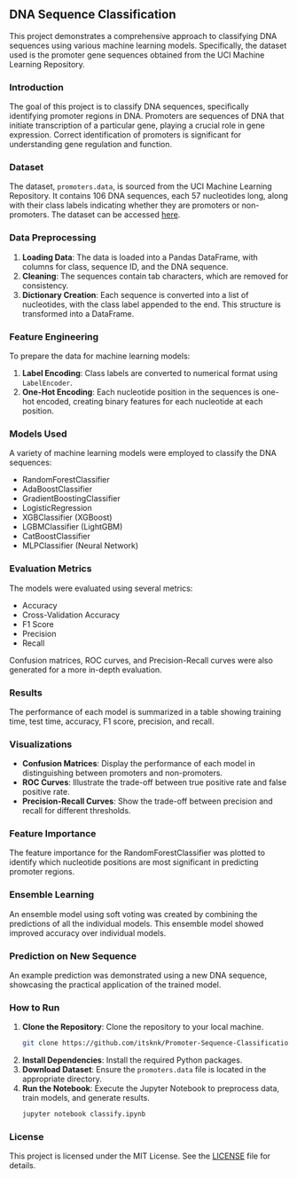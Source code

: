 ## DNA Sequence Classification

This project demonstrates a comprehensive approach to classifying DNA sequences using various machine learning models. Specifically, the dataset used is the promoter gene sequences obtained from the UCI Machine Learning Repository.

### Introduction

The goal of this project is to classify DNA sequences, specifically identifying promoter regions in DNA. Promoters are sequences of DNA that initiate transcription of a particular gene, playing a crucial role in gene expression. Correct identification of promoters is significant for understanding gene regulation and function.

### Dataset

The dataset, `promoters.data`, is sourced from the UCI Machine Learning Repository. It contains 106 DNA sequences, each 57 nucleotides long, along with their class labels indicating whether they are promoters or non-promoters. The dataset can be accessed [here](https://archive.ics.uci.edu/ml/machine-learning-databases/molecular-biology/promoter-gene-sequences/promoters.data).

### Data Preprocessing

1. **Loading Data**: The data is loaded into a Pandas DataFrame, with columns for class, sequence ID, and the DNA sequence.
2. **Cleaning**: The sequences contain tab characters, which are removed for consistency.
3. **Dictionary Creation**: Each sequence is converted into a list of nucleotides, with the class label appended to the end. This structure is transformed into a DataFrame.

### Feature Engineering

To prepare the data for machine learning models:

1. **Label Encoding**: Class labels are converted to numerical format using `LabelEncoder`.
2. **One-Hot Encoding**: Each nucleotide position in the sequences is one-hot encoded, creating binary features for each nucleotide at each position.

### Models Used

A variety of machine learning models were employed to classify the DNA sequences:

- RandomForestClassifier
- AdaBoostClassifier
- GradientBoostingClassifier
- LogisticRegression
- XGBClassifier (XGBoost)
- LGBMClassifier (LightGBM)
- CatBoostClassifier
- MLPClassifier (Neural Network)

### Evaluation Metrics

The models were evaluated using several metrics:

- Accuracy
- Cross-Validation Accuracy
- F1 Score
- Precision
- Recall

Confusion matrices, ROC curves, and Precision-Recall curves were also generated for a more in-depth evaluation.

### Results

The performance of each model is summarized in a table showing training time, test time, accuracy, F1 score, precision, and recall.

### Visualizations

- **Confusion Matrices**: Display the performance of each model in distinguishing between promoters and non-promoters.
- **ROC Curves**: Illustrate the trade-off between true positive rate and false positive rate.
- **Precision-Recall Curves**: Show the trade-off between precision and recall for different thresholds.

### Feature Importance

The feature importance for the RandomForestClassifier was plotted to identify which nucleotide positions are most significant in predicting promoter regions.

### Ensemble Learning

An ensemble model using soft voting was created by combining the predictions of all the individual models. This ensemble model showed improved accuracy over individual models.

### Prediction on New Sequence

An example prediction was demonstrated using a new DNA sequence, showcasing the practical application of the trained model.

### How to Run

1. **Clone the Repository**: Clone the repository to your local machine.
    ```bash
    git clone https://github.com/itsknk/Promoter-Sequence-Classification.git
    ```
2. **Install Dependencies**: Install the required Python packages.
3. **Download Dataset**: Ensure the `promoters.data` file is located in the appropriate directory.
4. **Run the Notebook**: Execute the Jupyter Notebook to preprocess data, train models, and generate results.
    ```bash
    jupyter notebook classify.ipynb
    ```
### License

This project is licensed under the MIT License. See the [LICENSE](https://github.com/itsknk/Promoter-Sequence-Classification/blob/master/LICENSE) file for details.
